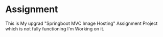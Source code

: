 # Assignment
This is My upgrad "Springboot MVC Image Hosting" Assignment Project which is not fully functioning I'm Working on it.
